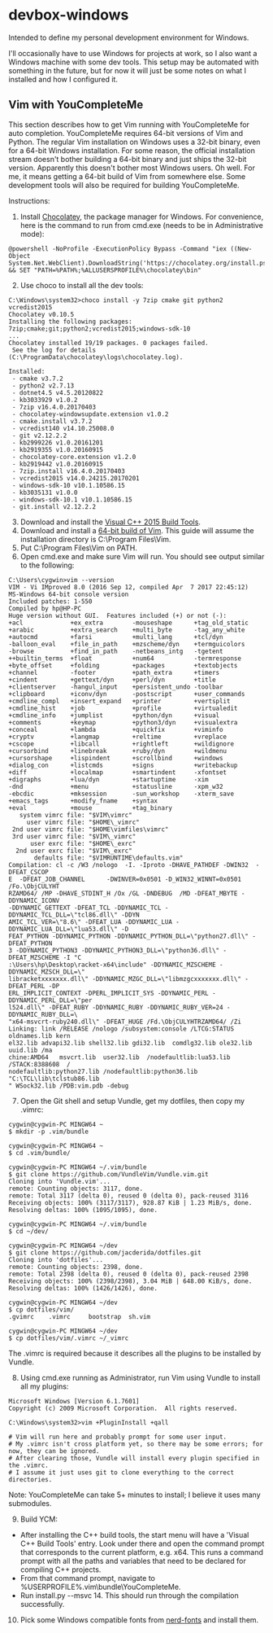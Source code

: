 # devbox-windows
Intended to define my personal development environment for Windows.

I'll occasionally have to use Windows for projects at work, so I also want a Windows machine with some dev tools. This setup may be automated with something in the future, but for now it will just be some notes on what I installed and how I configured it.

## Vim with YouCompleteMe

This section describes how to get Vim running with YouCompleteMe for auto completion. YouCompleteMe requires 64-bit versions of Vim and Python. The regular Vim installation on Windows uses a 32-bit binary, even for a 64-bit Windows installation. For some reason, the official installation stream doesn't bother building a 64-bit binary and just ships the 32-bit version. Apparently this doesn't bother most Windows users. Oh well. For me, it means getting a 64-bit build of Vim from somewhere else. Some development tools will also be required for building YouCompleteMe.

Instructions:

1. Install [Chocolatey](https://chocolatey.org/), the package manager for Windows. For convenience, here is the command to run from cmd.exe (needs to be in Administrative mode):
```
@powershell -NoProfile -ExecutionPolicy Bypass -Command "iex ((New-Object System.Net.WebClient).DownloadString('https://chocolatey.org/install.ps1'))" && SET "PATH=%PATH%;%ALLUSERSPROFILE%\chocolatey\bin"
```
2. Use choco to install all the dev tools:
```
C:\Windows\system32>choco install -y 7zip cmake git python2 vcredist2015
Chocolatey v0.10.5
Installing the following packages:
7zip;cmake;git;python2;vcredist2015;windows-sdk-10
...
Chocolatey installed 19/19 packages. 0 packages failed.
 See the log for details (C:\ProgramData\chocolatey\logs\chocolatey.log).

Installed:
 - cmake v3.7.2
 - python2 v2.7.13
 - dotnet4.5 v4.5.20120822
 - kb3033929 v1.0.2
 - 7zip v16.4.0.20170403
 - chocolatey-windowsupdate.extension v1.0.2
 - cmake.install v3.7.2
 - vcredist140 v14.10.25008.0
 - git v2.12.2.2
 - kb2999226 v1.0.20161201
 - kb2919355 v1.0.20160915
 - chocolatey-core.extension v1.2.0
 - kb2919442 v1.0.20160915
 - 7zip.install v16.4.0.20170403
 - vcredist2015 v14.0.24215.20170201
 - windows-sdk-10 v10.1.10586.15
 - kb3035131 v1.0.0
 - windows-sdk-10.1 v10.1.10586.15
 - git.install v2.12.2.2
```
3. Download and install the [Visual C++ 2015 Build Tools](http://landinghub.visualstudio.com/visual-cpp-build-tools).
4. Download and install a [64-bit build of Vim](https://tuxproject.de/projects/vim/). This guide will assume the installation directory is C:\Program Files\Vim.
5. Put C:\Program Files\Vim on PATH.
6. Open cmd.exe and make sure Vim will run. You should see output similar to the following:
```
C:\Users\cygwin>vim --version
VIM - Vi IMproved 8.0 (2016 Sep 12, compiled Apr  7 2017 22:45:12)
MS-Windows 64-bit console version
Included patches: 1-550
Compiled by hp@HP-PC
Huge version without GUI.  Features included (+) or not (-):
+acl             +ex_extra        -mouseshape      +tag_old_static
+arabic          +extra_search    +multi_byte      -tag_any_white
+autocmd         +farsi           +multi_lang      +tcl/dyn
-balloon_eval    +file_in_path    +mzscheme/dyn    +termguicolors
-browse          +find_in_path    -netbeans_intg   -tgetent
++builtin_terms  +float           +num64           -termresponse
+byte_offset     +folding         +packages        +textobjects
+channel         -footer          +path_extra      +timers
+cindent         +gettext/dyn     +perl/dyn        +title
+clientserver    -hangul_input    +persistent_undo -toolbar
+clipboard       +iconv/dyn       -postscript      +user_commands
+cmdline_compl   +insert_expand   +printer         +vertsplit
+cmdline_hist    +job             +profile         +virtualedit
+cmdline_info    +jumplist        +python/dyn      +visual
+comments        +keymap          +python3/dyn     +visualextra
+conceal         +lambda          +quickfix        +viminfo
+cryptv          +langmap         +reltime         +vreplace
+cscope          +libcall         +rightleft       +wildignore
+cursorbind      +linebreak       +ruby/dyn        +wildmenu
+cursorshape     +lispindent      +scrollbind      +windows
+dialog_con      +listcmds        +signs           +writebackup
+diff            +localmap        +smartindent     -xfontset
+digraphs        +lua/dyn         +startuptime     -xim
-dnd             +menu            +statusline      -xpm_w32
-ebcdic          +mksession       -sun_workshop    -xterm_save
+emacs_tags      +modify_fname    +syntax
+eval            +mouse           +tag_binary
   system vimrc file: "$VIM\vimrc"
     user vimrc file: "$HOME\_vimrc"
 2nd user vimrc file: "$HOME\vimfiles\vimrc"
 3rd user vimrc file: "$VIM\_vimrc"
      user exrc file: "$HOME\_exrc"
  2nd user exrc file: "$VIM\_exrc"
       defaults file: "$VIMRUNTIME\defaults.vim"
Compilation: cl -c /W3 /nologo  -I. -Iproto -DHAVE_PATHDEF -DWIN32  -DFEAT_CSCOP
E  -DFEAT_JOB_CHANNEL      -DWINVER=0x0501 -D_WIN32_WINNT=0x0501  /Fo.\ObjCULYHT
RZAMD64/ /MP -DHAVE_STDINT_H /Ox /GL -DNDEBUG  /MD -DFEAT_MBYTE -DDYNAMIC_ICONV
-DDYNAMIC_GETTEXT -DFEAT_TCL -DDYNAMIC_TCL -DDYNAMIC_TCL_DLL=\"tcl86.dll\" -DDYN
AMIC_TCL_VER=\"8.6\" -DFEAT_LUA -DDYNAMIC_LUA -DDYNAMIC_LUA_DLL=\"lua53.dll\" -D
FEAT_PYTHON -DDYNAMIC_PYTHON -DDYNAMIC_PYTHON_DLL=\"python27.dll\" -DFEAT_PYTHON
3 -DDYNAMIC_PYTHON3 -DDYNAMIC_PYTHON3_DLL=\"python36.dll\" -DFEAT_MZSCHEME -I "C
:\Users\hp\Desktop\racket-x64\include" -DDYNAMIC_MZSCHEME -DDYNAMIC_MZSCH_DLL=\"
libracketxxxxxxx.dll\" -DDYNAMIC_MZGC_DLL=\"libmzgcxxxxxxx.dll\" -DFEAT_PERL -DP
ERL_IMPLICIT_CONTEXT -DPERL_IMPLICIT_SYS -DDYNAMIC_PERL -DDYNAMIC_PERL_DLL=\"per
l524.dll\" -DFEAT_RUBY -DDYNAMIC_RUBY -DDYNAMIC_RUBY_VER=24 -DDYNAMIC_RUBY_DLL=\
"x64-msvcrt-ruby240.dll\" -DFEAT_HUGE /Fd.\ObjCULYHTRZAMD64/ /Zi
Linking: link /RELEASE /nologo /subsystem:console /LTCG:STATUS oldnames.lib kern
el32.lib advapi32.lib shell32.lib gdi32.lib  comdlg32.lib ole32.lib uuid.lib /ma
chine:AMD64   msvcrt.lib  user32.lib  /nodefaultlib:lua53.lib  /STACK:8388608  /
nodefaultlib:python27.lib /nodefaultlib:python36.lib   "C:\TCL\lib\tclstub86.lib
" WSock32.lib /PDB:vim.pdb -debug
```
7. Open the Git shell and setup Vundle, get my dotfiles, then copy my .vimrc:
```
cygwin@cygwin-PC MINGW64 ~
$ mkdir -p .vim/bundle

cygwin@cygwin-PC MINGW64 ~
$ cd .vim/bundle/

cygwin@cygwin-PC MINGW64 ~/.vim/bundle
$ git clone https://github.com/VundleVim/Vundle.vim.git
Cloning into 'Vundle.vim'...
remote: Counting objects: 3117, done.
remote: Total 3117 (delta 0), reused 0 (delta 0), pack-reused 3116
Receiving objects: 100% (3117/3117), 928.87 KiB | 1.23 MiB/s, done.
Resolving deltas: 100% (1095/1095), done.

cygwin@cygwin-PC MINGW64 ~/.vim/bundle
$ cd ~/dev/

cygwin@cygwin-PC MINGW64 ~/dev
$ git clone https://github.com/jacderida/dotfiles.git
Cloning into 'dotfiles'...
remote: Counting objects: 2398, done.
remote: Total 2398 (delta 0), reused 0 (delta 0), pack-reused 2398
Receiving objects: 100% (2398/2398), 3.04 MiB | 648.00 KiB/s, done.
Resolving deltas: 100% (1426/1426), done.

cygwin@cygwin-PC MINGW64 ~/dev
$ cp dotfiles/vim/
.gvimrc    .vimrc     bootstrap  sh.vim

cygwin@cygwin-PC MINGW64 ~/dev
$ cp dotfiles/vim/.vimrc ~/_vimrc
```
The .vimrc is required because it describes all the plugins to be installed by Vundle.

8. Using cmd.exe running as Administrator, run Vim using Vundle to install all my plugins:
```
Microsoft Windows [Version 6.1.7601]
Copyright (c) 2009 Microsoft Corporation.  All rights reserved.

C:\Windows\system32>vim +PluginInstall +qall

# Vim will run here and probably prompt for some user input.
# My .vimrc isn't cross platform yet, so there may be some errors; for now, they can be ignored.
# After clearing those, Vundle will install every plugin specified in the .vimrc.
# I assume it just uses git to clone everything to the correct directories.
```
Note: YouCompleteMe can take 5+ minutes to install; I believe it uses many submodules.

9. Build YCM:
* After installing the C++ build tools, the start menu will have a 'Visual C++ Build Tools' entry. Look under there and open the command prompt that corresponds to the current platform, e.g. x64. This runs a command prompt with all the paths and variables that need to be declared for compiling C++ projects.
* From that command prompt, navigate to %USERPROFILE%\.vim\bundle\YouCompleteMe.
* Run install.py --msvc 14. This should run through the compilation successfully.

10. Pick some Windows compatible fonts from [nerd-fonts](https://github.com/ryanoasis/nerd-fonts/) and install them.
